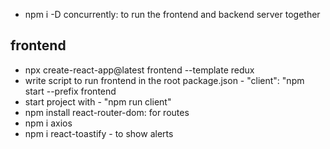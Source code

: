 <!-- ROOT FOLDER -->
- npm i -D concurrently: to run the frontend and backend server together

## frontend
 - npx create-react-app@latest frontend --template redux
 - write script to run frontend in the root package.json - "client": "npm start --prefix frontend
 - start project with - "npm run client"
 - npm install react-router-dom: for routes
 - npm i axios
 - npm i react-toastify - to show alerts

    